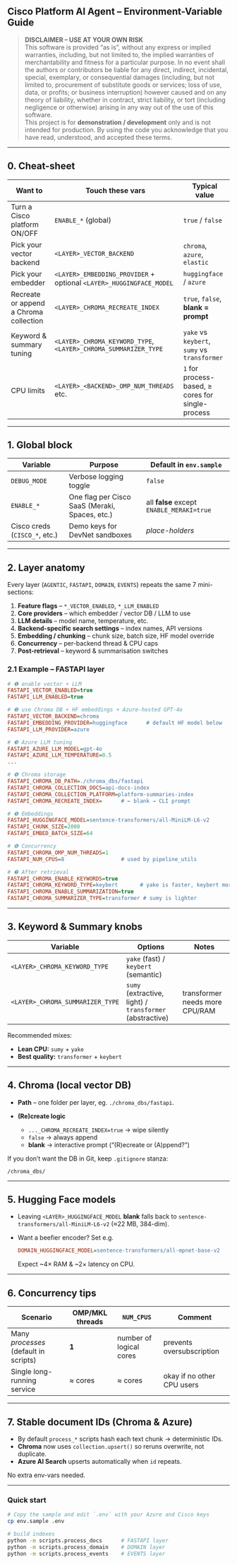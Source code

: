 ## Cisco Platform AI Agent – Environment-Variable Guide


> **DISCLAIMER – USE AT YOUR OWN RISK**  
> This software is provided “as is”, without any express or implied warranties,
> including, but not limited to, the implied warranties of merchantability and
> fitness for a particular purpose. In no event shall the authors or
> contributors be liable for any direct, indirect, incidental, special,
> exemplary, or consequential damages (including, but not limited to,
> procurement of substitute goods or services; loss of use, data, or profits;
> or business interruption) however caused and on any theory of liability,
> whether in contract, strict liability, or tort (including negligence or
> otherwise) arising in any way out of the use of this software.  
> This project is for **demonstration / development** only and is not intended
> for production. By using the code you acknowledge that you have read,
> understood, and accepted these terms.

---

## 0.  Cheat-sheet

| Want to                                | Touch these vars                                                    | Typical value                                     |
| -------------------------------------- | ------------------------------------------------------------------- | ------------------------------------------------- |
| Turn a Cisco platform ON/OFF           | `ENABLE_*` (global)                                                 | `true` / `false`                                  |
| Pick your vector backend               | `<LAYER>_VECTOR_BACKEND`                                            | `chroma`, `azure`, `elastic`                      |
| Pick your embedder                     | `<LAYER>_EMBEDDING_PROVIDER` + optional `<LAYER>_HUGGINGFACE_MODEL` | `huggingface` / `azure`                           |
| Recreate or append a Chroma collection | `<LAYER>_CHROMA_RECREATE_INDEX`                                     | `true`, `false`, **blank = prompt**               |
| Keyword & summary tuning               | `<LAYER>_CHROMA_KEYWORD_TYPE`, `<LAYER>_CHROMA_SUMMARIZER_TYPE`     | `yake` vs `keybert`, `sumy` vs `transformer`      |
| CPU limits                             | `<LAYER>_<BACKEND>_OMP_NUM_THREADS` etc.                            | `1` for process-based, ≥ cores for single-process |

---

## 1. Global block

| Variable                      | Purpose                                        | Default in `env.sample`                  |
| ----------------------------- | ---------------------------------------------- | ----------------------------------------- |
| `DEBUG_MODE`                  | Verbose logging toggle                         | `false`                                   |
| `ENABLE_*`                    | One flag per Cisco SaaS (Meraki, Spaces, etc.) | all **false** except `ENABLE_MERAKI=true` |
| Cisco creds (`CISCO_*`, etc.) | Demo keys for DevNet sandboxes                 | *place-holders*                           |

---

## 2. Layer anatomy

Every layer (`AGENTIC`, `FASTAPI`, `DOMAIN`, `EVENTS`) repeats the same 7 mini-sections:

1. **Feature flags** – `*_VECTOR_ENABLED`, `*_LLM_ENABLED`
2. **Core providers** – which embedder / vector DB / LLM to use
3. **LLM details** – model name, temperature, etc.
4. **Backend-specific search settings** – index names, API versions
5. **Embedding / chunking** – chunk size, batch size, HF model override
6. **Concurrency** – per-backend thread & CPU caps
7. **Post-retrieval** – keyword & summarisation switches

### 2.1 Example – FASTAPI layer

```ini
# ❶ enable vector + LLM
FASTAPI_VECTOR_ENABLED=true
FASTAPI_LLM_ENABLED=true

# ❷ use Chroma DB + HF embeddings + Azure-hosted GPT-4o
FASTAPI_VECTOR_BACKEND=chroma
FASTAPI_EMBEDDING_PROVIDER=huggingface      # default HF model below
FASTAPI_LLM_PROVIDER=azure

# ❸ Azure LLM tuning
FASTAPI_AZURE_LLM_MODEL=gpt-4o
FASTAPI_AZURE_LLM_TEMPERATURE=0.5
...

# ❹ Chroma storage
FASTAPI_CHROMA_DB_PATH=./chroma_dbs/fastapi
FASTAPI_CHROMA_COLLECTION_DOCS=api-docs-index
FASTAPI_CHROMA_COLLECTION_PLATFORM=platform-summaries-index
FASTAPI_CHROMA_RECREATE_INDEX=      # ← blank → CLI prompt

# ❺ Embeddings
FASTAPI_HUGGINGFACE_MODEL=sentence-transformers/all-MiniLM-L6-v2
FASTAPI_CHUNK_SIZE=2000
FASTAPI_EMBED_BATCH_SIZE=64

# ❻ Concurrency
FASTAPI_CHROMA_OMP_NUM_THREADS=1
FASTAPI_NUM_CPUS=8                  # used by pipeline_utils

# ❼ After retrieval
FASTAPI_CHROMA_ENABLE_KEYWORDS=true
FASTAPI_CHROMA_KEYWORD_TYPE=keybert       # yake is faster, keybert more accurate
FASTAPI_CHROMA_ENABLE_SUMMARIZATION=true
FASTAPI_CHROMA_SUMMARIZER_TYPE=transformer # sumy is lighter
```

---

## 3. Keyword & Summary knobs

| Variable                         | Options                                                  | Notes                          |
| -------------------------------- | -------------------------------------------------------- | ------------------------------ |
| `<LAYER>_CHROMA_KEYWORD_TYPE`    | `yake` (fast) / `keybert` (semantic)                     |                                |
| `<LAYER>_CHROMA_SUMMARIZER_TYPE` | `sumy` (extractive, light) / `transformer` (abstractive) | transformer needs more CPU/RAM |

Recommended mixes:

* **Lean CPU:** `sumy` + `yake`
* **Best quality:** `transformer` + `keybert`

---

## 4. Chroma (local vector DB)

* **Path** – one folder per layer, eg. `./chroma_dbs/fastapi`.
* **(Re)create logic**

  * `..._CHROMA_RECREATE_INDEX=true` → wipe silently
  * `false` → always append
  * **blank** → interactive prompt (“(R)ecreate or (A)ppend?”)

If you don’t want the DB in Git, keep `.gitignore` stanza:

```gitignore
/chroma_dbs/
```

---

## 5. Hugging Face models

* Leaving `<LAYER>_HUGGINGFACE_MODEL` **blank** falls back to
  `sentence-transformers/all-MiniLM-L6-v2` (≈22 MB, 384-dim).
* Want a beefier encoder?  Set e.g.

  ```ini
  DOMAIN_HUGGINGFACE_MODEL=sentence-transformers/all-mpnet-base-v2
  ```

  Expect \~4× RAM & \~2× latency on CPU.

---

## 6. Concurrency tips

| Scenario                              | OMP/MKL threads | `NUM_CPUS`              | Comment                    |
| ------------------------------------- | --------------- | ----------------------- | -------------------------- |
| Many *processes* (default in scripts) | **1**           | number of logical cores | prevents oversubscription  |
| Single long-running service           | ≈ cores         | ≈ cores                 | okay if no other CPU users |

---

## 7. Stable document IDs (Chroma & Azure)

* By default `process_*` scripts hash each text chunk → deterministic IDs.
* **Chroma** now uses `collection.upsert()` so reruns overwrite, not duplicate.
* **Azure AI Search** upserts automatically when `id` repeats.

No extra env-vars needed.

---

### Quick start

```bash
# Copy the sample and edit `.env` with your Azure and Cisco keys
cp env.sample .env

# build indexes
python -m scripts.process_docs      # FASTAPI layer
python -m scripts.process_domain    # DOMAIN layer
python -m scripts.process_events    # EVENTS layer
```

